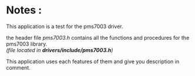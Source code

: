 # Notes :

This application is a test for the pms7003 driver.  


the header file _pms7003.h_ contains all the functions and procedures for the pms7003 library.  
_(file located in **drivers/include/pms7003.h**)_  


This application uses each features of them and give you description in comment.  
